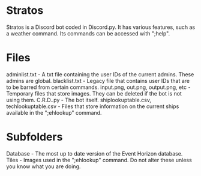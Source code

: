 # Stratos
Stratos is a Discord bot coded in Discord.py. It has various features, such as a weather command. Its commands can be accessed with ";help".

# Files
adminlist.txt - A txt file containing the user IDs of the current admins. These admins are global.
blacklist.txt - Legacy file that contains user IDs that are to be barred from certain commands.
input.png, out.png, output.png, etc - Temporary files that store images. They can be deleted if the bot is not using them.
C.R.D..py - The bot itself.
shiplookuptable.csv, techlookuptable.csv - Files that store information on the current ships available in the ";ehlookup" command.

# Subfolders
Database - The most up to date version of the Event Horizon database.
Tiles - Images used in the ";ehlookup" command. Do not alter these unless you know what you are doing.

